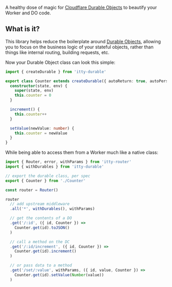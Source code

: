 <script>
  import SEO from '~/components/SEO.svelte'
</script>

<!-- MARKUP -->
<SEO
  title="itty-durable"
  description="A healthy dose of magic for Cloudflare Durable Objects to beautify your Worker and Object code."
  />

<div class="byline">
  A healthy dose of magic for <a href="https://blog.cloudflare.com/introducing-workers-durable-objects/">Cloudflare Durable Objects</a> to beautify your Worker and DO code.
</div>

## What is it?
This library helps reduce the boilerplate around [Durable Objects](https://blog.cloudflare.com/introducing-workers-durable-objects/), allowing you to focus on the business logic of your stateful objects, rather than things like internal routing, building requests, etc.

Now your Durable Object class can look this simple:
```ts
import { createDurable } from 'itty-durable'

export class Counter extends createDurable({ autoReturn: true, autoPersist: true }) {
  constructor(state, env) {
    super(state, env)
    this.counter = 0
  }

  increment() {
    this.counter++
  }

  setValue(newValue: number) {
    this.counter = newValue
  }
}
```

While being able to access them from a Worker much like a native class:

```ts
import { Router, error, withParams } from 'itty-router'
import { withDurables } from 'itty-durable'

// export the durable class, per spec
export { Counter } from './Counter'

const router = Router()

router
  // add upstream middleware
  .all('*', withDurables(), withParams)

  // get the contents of a DO
  .get('/:id', ({ id, Counter }) => 
    Counter.get(id).toJSON()
  )

  // call a method on the DC
  .get('/:id/increment', ({ id, Counter }) => 
    Counter.get(id).increment()
  )

  // or pass data to a method
  .get('/set/:value', withParams, ({ id, value, Counter }) => 
    Counter.get(id).setValue(Number(value))
  )
```

